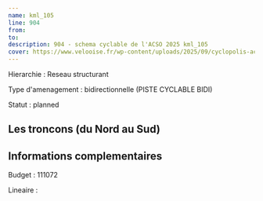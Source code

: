 ```yaml
---
name: kml_105 
line: 904
from: 
to:  
description: 904 - schema cyclable de l'ACSO 2025 kml_105 
cover: https://www.velooise.fr/wp-content/uploads/2025/09/cyclopolis-acso-default.jpg
---
```

Hierarchie : Reseau structurant

Type d'amenagement : bidirectionnelle (PISTE CYCLABLE BIDI)

Statut : planned

## Les troncons (du Nord au Sud)

## Informations complementaires

Budget  : 111072 

Lineaire :


